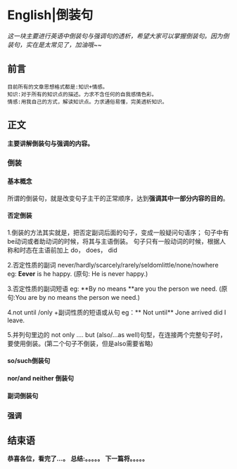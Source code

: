 # English|倒装句
*这一块主要进行英语中倒装句与强调句的透析，希望大家可以掌握倒装句。因为倒装句，实在是太常见了，加油哦~~*

## 前言
    目前所有的文章思想格式都是:知识+情感。
    知识:对于所有的知识点的描述。力求不含任何的自我感情色彩。
    情感:用我自己的方式，解读知识点。力求通俗易懂，完美透析知识。

## 正文
**主要讲解倒装句与强调的内容。**

### 倒装
#### 基本概念
所谓的倒装句，就是改变句子主干的正常顺序，达到**强调其中一部分内容的目的**。

#### 否定倒装
1.倒装的方法其实就是，把否定副词后面的句子，变成一般疑问句语序；
句子中有be动词或者助动词的时候，将其与主语倒装。
句子只有一般动词的时候，根据人称和时态在主语前加上 do， does， did

2.否定性质的副词
never/hardly/scarcely/rarely/seldomlittle/none/nowhere
eg: **Eever** is he happy.
(原句: He is never happy.)

3.否定性质的副词短语
eg: **By no means **are you the person we need.
(原句:You are by no means the person we need.)

4.not until /only +副词性质的短语或从句
eg：** Not until** Jone arrived did  I leave.

5.并列句里边的 not only .... but (also/...as well)句型，在连接两个完整句子时，要使用倒装。(第二个句子不倒装，但是also需要省略)


#### so/such倒装句


#### nor/and neither 倒装句


#### 副词倒装句

### 强调







## 结束语
 **恭喜各位，看完了...。**
**总结:。。。。。**
**下一篇将。。。。。**








